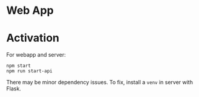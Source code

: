 # Web App


# Activation

For webapp and server:

```
npm start
npm run start-api
```

There may be minor dependency issues. To fix, install a `venv` in server with Flask. 
